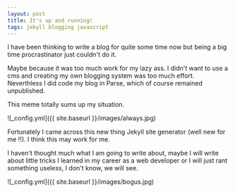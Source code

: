 ```yaml
---
layout: post
title: It's up and running!
tags: jekyll blogging javascript
---
```


I have been thinking to write a blog for quite some time now but being a big time procrastinator just couldn't do it.

Maybe because  it was too much work for my lazy ass. I didn't want to use a cms and creating my own blogging system was too much effort. Neverthless I did code my blog in Parse, which of course remained unpublished.

This meme totally sums up my situation.

![_config.yml]({{ site.baseurl }}/images/always.jpg)

Fortunately I came across this new thing Jekyll site generator (well new for me !!). I think this may work for me.

I haven't thought much what I am going to write about, maybe I will write about little tricks I learned in my career as a web developer or I will just rant something useless, I don't know, we will see.

![_config.yml]({{ site.baseurl }}/images/bogus.jpg)
